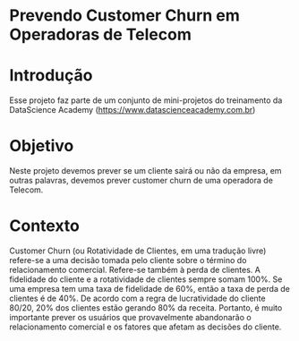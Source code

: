 # Prevendo Customer Churn em Operadoras de Telecom

# Introdução
Esse projeto faz parte de um conjunto de mini-projetos do treinamento da DataScience Academy (https://www.datascienceacademy.com.br)

# Objetivo
Neste projeto devemos prever se um cliente sairá ou não da empresa, em outras palavras, devemos prever customer churn de uma operadora de Telecom.

# Contexto
Customer Churn (ou Rotatividade de Clientes, em uma tradução livre)
refere-se a uma decisão tomada pelo cliente sobre o término do relacionamento
comercial. Refere-se também à perda de clientes. A fidelidade do cliente e a
rotatividade de clientes sempre somam 100%. Se uma empresa tem uma taxa de
fidelidade de 60%, então a taxa de perda de clientes é de 40%. De acordo com a
regra de lucratividade do cliente 80/20, 20% dos clientes estão gerando 80% da
receita. Portanto, é muito importante prever os usuários que provavelmente
abandonarão o relacionamento comercial e os fatores que afetam as decisões do
cliente.
